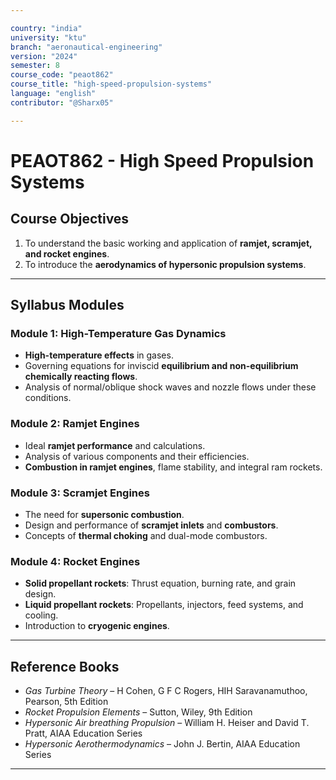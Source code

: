 ```yaml
---

country: "india"
university: "ktu"
branch: "aeronautical-engineering"
version: "2024"
semester: 8
course_code: "peaot862"
course_title: "high-speed-propulsion-systems"
language: "english"
contributor: "@Sharx05"

---
```


# PEAOT862 - High Speed Propulsion Systems

## Course Objectives

1.  To understand the basic working and application of **ramjet, scramjet, and rocket engines**.
2.  To introduce the **aerodynamics of hypersonic propulsion systems**.

---

## Syllabus Modules

### Module 1: High-Temperature Gas Dynamics

-   **High-temperature effects** in gases.
-   Governing equations for inviscid **equilibrium and non-equilibrium chemically reacting flows**.
-   Analysis of normal/oblique shock waves and nozzle flows under these conditions.

### Module 2: Ramjet Engines

-   Ideal **ramjet performance** and calculations.
-   Analysis of various components and their efficiencies.
-   **Combustion in ramjet engines**, flame stability, and integral ram rockets.

### Module 3: Scramjet Engines

-   The need for **supersonic combustion**.
-   Design and performance of **scramjet inlets** and **combustors**.
-   Concepts of **thermal choking** and dual-mode combustors.

### Module 4: Rocket Engines

-   **Solid propellant rockets**: Thrust equation, burning rate, and grain design.
-   **Liquid propellant rockets**: Propellants, injectors, feed systems, and cooling.
-   Introduction to **cryogenic engines**.

---

## Reference Books

-   *Gas Turbine Theory* – H Cohen, G F C Rogers, HIH Saravanamuthoo, Pearson, 5th Edition
-   *Rocket Propulsion Elements* – Sutton, Wiley, 9th Edition
-   *Hypersonic Air breathing Propulsion* – William H. Heiser and David T. Pratt, AIAA Education Series
-   *Hypersonic Aerothermodynamics* – John J. Bertin, AIAA Education Series

---
